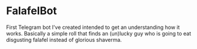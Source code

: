 # FalafelBot
First Telegram bot I've created intended to get an understanding how it works.
Basically a simple roll that finds an (un)lucky guy who is going to eat disgusting falafel instead of glorious shaverma.
